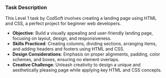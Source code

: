 ### Task Description

This Level 1 task by CodSoft involves creating a landing page using HTML and CSS, a perfect project for beginner web developers. 

- **Objective**: Build a visually appealing and user-friendly landing page, focusing on layout, design, and responsiveness.
- **Skills Practiced**: Creating columns, dividing sections, arranging items, and adding headers and footers using HTML and CSS.
- **Design Considerations**: Emphasis on proper alignments, padding, color schemes, and boxes, ensuring no element overlaps.
- **Creative Challenge**: Unleash creativity to design a unique and aesthetically pleasing page while applying key HTML and CSS concepts.
